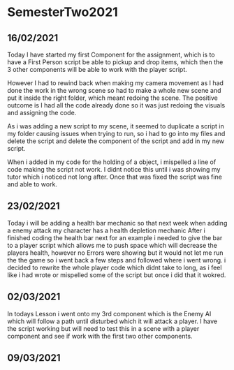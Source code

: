 # SemesterTwo2021
## 16/02/2021
Today I have started my first Component for the assignment, which is to have a First Person script be able to pickup and drop items, which then the 3 other components will be able to work with the player script.

However I had to rewind back when making my camera movement as I had done the work in the wrong scene so had to make a whole new scene and put it inside the right folder, which meant redoing the scene. The positive outcome is I had all the code already done so it was just redoing the visuals and assigning the code.

As i was adding a new script to my scene, it seemed to duplicate a script in my folder causing issues when trying to run, so i had to go into my files and delete the script and delete the component of the script and add in my new script.

When i added in my code for the holding of a object, i mispelled a line of code making the script not work. I didnt notice this until i was showing my tutor which i noticed not long after. Once that was fixed the script was fine and able to work.

## 23/02/2021
Today i will be adding a health bar mechanic so that next week when adding a enemy attack my character has a health depletion mechanic
After i finished coding the health bar next for an example i needed to give the bar to a player script which allows me to push space which will decrease the players health, however no Errors were showing but it would not let me run the the game so i went back a few steps and followed where i went wrong.
i decided to rewrite the whole player code which didnt take to long, as i feel like i had wrote or mispelled some of the script but once i did that it wokred.

## 02/03/2021
In todays Lesson i went onto my 3rd component which is the Enemy AI which will follow a path until disturbed which it will attack a player. I have the script working but will need to test this in a scene with a player component and see if work with the first two other components.

## 09/03/2021
